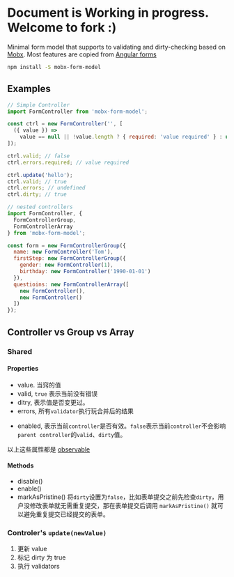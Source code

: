 # Document is Working in progress. Welcome to fork :)

Minimal form model that supports to validating and dirty-checking based on [Mobx](https://mobx.js.org/). Most features are copied from [Angular forms](https://angular.io/guide/reactive-forms)

```bash
npm install -S mobx-form-model
```

## Examples

```javascript
// Simple Controller
import FormController from 'mobx-form-model';

const ctrl = new FormController('', [
  ({ value }) =>
    value == null || !value.length ? { required: 'value required' } : undefined
]);

ctrl.valid; // false
ctrl.errors.required; // value required

ctrl.update('hello');
ctrl.valid; // true
ctrl.errors; // undefined
ctrl.dirty; // true
```

```javascript
// nested controllers
import FormController, {
  FormControllerGroup,
  FormControllerArray
} from 'mobx-form-model';

const form = new FormControllerGroup({
  name: new FormController('Tom'),
  firstStep: new FormControllerGroup({
    gender: new FormController(1),
    birthday: new FormController('1990-01-01')
  }),
  questioins: new FormControllerArray([
    new FormController(),
    new FormController()
  ])
});
```

## Controller vs Group vs Array

### Shared

#### Properties

- value. 当窍的值
- valid, `true` 表示当前没有错误
- ditry, 表示值是否变更过。
- errors, 所有`validator`执行玩合并后的结果

* enabled, 表示当前`controller`是否有效。`false`表示当前`controller`不会影响`parent controller`的`valid`、`dirty`值。

以上这些属性都是 [observable](https://mobx.js.org/refguide/observable.html)

#### Methods

- disable()
- enable()
- markAsPristine() 将`dirty`设置为`false`，比如表单提交之前先检查`dirty`，用户没修改表单就无需重复提交，那在表单提交后调用 `markAsPristine()` 就可以避免重复提交已经提交的表单。

### Controler's `update(newValue)`

1. 更新 value
2. 标记 dirty 为 true
3. 执行 validators
